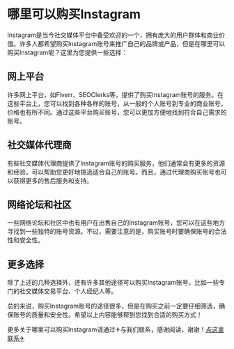 # 哪里可以购买Instagram

Instagram是当今社交媒体平台中备受欢迎的一个，拥有庞大的用户群体和商业价值。许多人都希望购买Instagram账号来推广自己的品牌或产品，但是在哪里可以购买Instagram呢？这里为您提供一些选择：

## 网上平台
许多网上平台，如Fiverr、SEOClerks等，提供了购买Instagram账号的服务。在这些平台上，您可以找到各种各样的账号，从一般的个人账号到专业的商业账号，价格也有所不同。通过这些平台购买账号，您可以更加方便地找到符合自己需求的账号。

## 社交媒体代理商
有些社交媒体代理商提供了Instagram账号的购买服务，他们通常会有更多的资源和经验，可以帮助您更好地挑选适合自己的账号。而且，通过代理商购买账号也可以获得更多的售后服务和支持。

## 网络论坛和社区
一些网络论坛和社区中也有用户在出售自己的Instagram账号，您可以在这些地方寻找到一些独特的账号资源。不过，需要注意的是，购买账号时要确保账号的合法性和安全性。

## 更多选择
除了上述的几种选择外，还有许多其他途径可以购买Instagram账号，比如一些专门的社交媒体交易平台、个人经纪人等。

总的来说，购买Instagram账号的途径很多，但是在购买之前一定要仔细筛选，确保账号的质量和安全性。希望以上内容能够帮到您找到合适的购买方式！

更多关于哪里可以购买Instagram请通过✈与我们联系，感谢阅读，谢谢！[点这里联系✈](https://b.k02.cc)